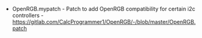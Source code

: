 - OpenRGB.mypatch - Patch to add OpenRGB compatibility for certain i2c controllers - https://gitlab.com/CalcProgrammer1/OpenRGB/-/blob/master/OpenRGB.patch
